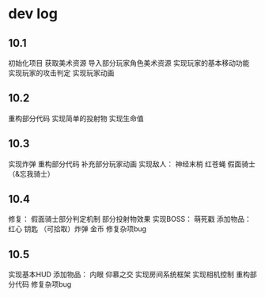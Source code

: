 # dev log

## 10.1
初始化项目
获取美术资源
导入部分玩家角色美术资源
实现玩家的基本移动功能
实现玩家的攻击判定
实现玩家动画

## 10.2
重构部分代码
实现简单的投射物
实现生命值

## 10.3
实现炸弹
重构部分代码
补充部分玩家动画
实现敌人：
    神经末梢
    红苍蝇
    假面骑士（&忘我骑士）

## 10.4
修复：
    假面骑士部分判定机制
    部分投射物效果
实现BOSS：
    萌死戳
添加物品：
    红心
    钥匙
    （可拾取）炸弹
    金币
修复杂项bug

## 10.5
实现基本HUD
添加物品：
    内眼
    仰慕之交
实现房间系统框架
实现相机控制
重构部分代码
修复杂项bug